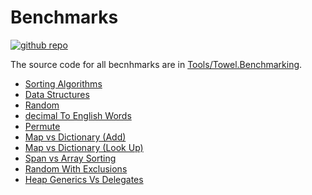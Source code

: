 # Benchmarks

<a href="https://github.com/ZacharyPatten/Towel" alt="Github Repository"><img alt="github repo" src="https://img.shields.io/badge/github-repo-black?logo=github&amp;style=flat" title="Go To Github Repo" alt="Github Repository"></a>

The source code for all becnhmarks are in [Tools/Towel.Benchmarking](https://github.com/ZacharyPatten/Towel/tree/master/Tools/Towel_Benchmarking).

- [Sorting Algorithms](benchmarks/SortBenchmarks.md)
- [Data Structures](benchmarks/DataStructuresBenchmarks.md)
- [Random](benchmarks/RandomBenchmarks.md)
- [decimal To English Words](benchmarks/ToEnglishWordsBenchmarks.md)
- [Permute](benchmarks/PermuteBenchmarks.md)
- [Map vs Dictionary (Add)](benchmarks/MapVsDictionaryAddBenchmarks.md)
- [Map vs Dictionary (Look Up)](benchmarks/MapVsDictionaryLookUpBenchmarks.md)
- [Span vs Array Sorting](benchmarks/SpanVsArraySortingBenchmarks.md)
- [Random With Exclusions](benchmarks/RandomWithExclusionsBenchmarks.md)
- [Heap Generics Vs Delegates](benchmarks/HeapGenericsVsDelegatesBenchmarks.md)
